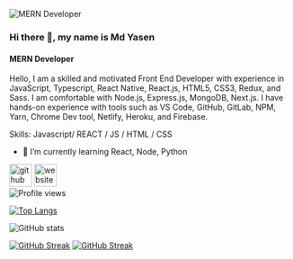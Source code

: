 ![MERN Developer](https://i.ibb.co/HB8NsJk/Version-control-cuate-1.png)

### Hi there 👋, my name is Md Yasen
#### MERN Developer

Hello, I am a skilled and motivated Front End Developer with experience in JavaScript, Typescript, React Native, React.js, HTML5, CSS3, Redux, and Sass. I am comfortable with Node.js, Express.js, MongoDB, Next.js. I have hands-on experience with tools such as VS Code, GitHub, GitLab, NPM, Yarn, Chrome Dev tool, Netlify, Heroku, and Firebase.

Skills: Javascript/ REACT / JS / HTML / CSS

- 🌱 I’m currently learning React, Node, Python 


[<img src='https://cdn.jsdelivr.net/npm/simple-icons@3.0.1/icons/github.svg' alt='github' height='40'>](https://github.com/mdyasenrafe)  [<img src='https://cdn.jsdelivr.net/npm/simple-icons@3.0.1/icons/icloud.svg' alt='website' height='40'>](https://mdyasenrafe.netlify.app/)  
![Profile views](https://gpvc.arturio.dev/mdyasenrafe)  

[![Top Langs](https://github-readme-stats.vercel.app/api/top-langs/?username=mdyasenrafe)](https://github.com/anuraghazra/github-readme-stats)

![GitHub stats](https://github-readme-stats.vercel.app/api?username=mdyasenrafe&show_icons=true&count_private=true)  

[![GitHub Streak](https://streak-stats.demolab.com?user=mdyasenrafe&theme=dark)](https://git.io/streak-stats)
[![GitHub Streak](https://nirzak-streak-stats.vercel.app?user=mdyasenrafe)](https://git.io/streak-stats)
